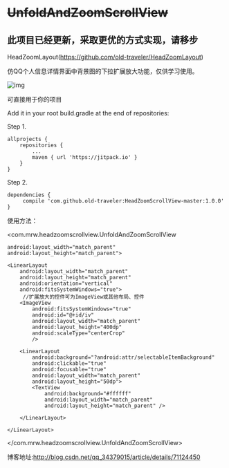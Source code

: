 # ~~UnfoldAndZoomScrollView~~

## 此项目已经更新，采取更优的方式实现，请移步
HeadZoomLayout(https://github.com/old-traveler/HeadZoomLayout)

仿QQ个人信息详情界面中背景图的下拉扩展放大功能，仅供学习使用。

![img](https://github.com/old-traveler/HeadZoomScrollView-master/blob/master/img/20170503173531271.gif)

可直接用于你的项目

Add it in your root build.gradle at the end of repositories:

Step 1.

	allprojects {
		repositories {
			...
			maven { url 'https://jitpack.io' }
		}
	}

Step 2.

	dependencies {
		 compile 'com.github.old-traveler:HeadZoomScrollView-master:1.0.0'
	}


使用方法：



<com.mrw.headzoomscrollview.UnfoldAndZoomScrollView

    android:layout_width="match_parent"
    android:layout_height="match_parent">

    <LinearLayout
        android:layout_width="match_parent"
        android:layout_height="match_parent"
        android:orientation="vertical"
        android:fitsSystemWindows="true">
         //扩展放大的控件可为ImageView或其他布局、控件
        <ImageView
            android:fitsSystemWindows="true"
            android:id="@+id/iv"
            android:layout_width="match_parent"
            android:layout_height="400dp"
            android:scaleType="centerCrop"
            />

        <LinearLayout
            android:background="?android:attr/selectableItemBackground"
            android:clickable="true"
            android:focusable="true"
            android:layout_width="match_parent"
            android:layout_height="50dp">
            <TextView
                android:background="#ffffff"
                android:layout_width="match_parent"
                android:layout_height="match_parent" />

        </LinearLayout>

    </LinearLayout>

</com.mrw.headzoomscrollview.UnfoldAndZoomScrollView>


博客地址:http://blog.csdn.net/qq_34379015/article/details/71124450
